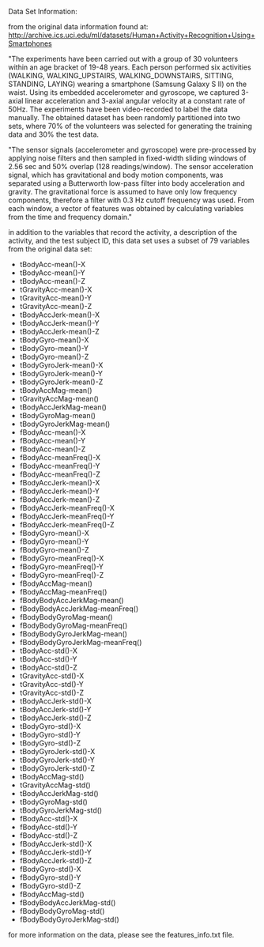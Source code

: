 
Data Set Information:

from the original data information found at:
http://archive.ics.uci.edu/ml/datasets/Human+Activity+Recognition+Using+Smartphones

"The experiments have been carried out with a group of 30 volunteers within an age bracket of 19-48 years. Each person performed six activities (WALKING, WALKING_UPSTAIRS, WALKING_DOWNSTAIRS, SITTING, STANDING, LAYING) wearing a smartphone (Samsung Galaxy S II) on the waist. Using its embedded accelerometer and gyroscope, we captured 3-axial linear acceleration and 3-axial angular velocity at a constant rate of 50Hz. The experiments have been video-recorded to label the data manually. The obtained dataset has been randomly partitioned into two sets, where 70% of the volunteers was selected for generating the training data and 30% the test data.

"The sensor signals (accelerometer and gyroscope) were pre-processed by applying noise filters and then sampled in fixed-width sliding windows of 2.56 sec and 50% overlap (128 readings/window). The sensor acceleration signal, which has gravitational and body motion components, was separated using a Butterworth low-pass filter into body acceleration and gravity. The gravitational force is assumed to have only low frequency components, therefore a filter with 0.3 Hz cutoff frequency was used. From each window, a vector of features was obtained by calculating variables from the time and frequency domain."

in addition to the variables that record the activity, a description of the activity, and the test subject ID, 
this data set uses a subset of 79 variables from the original data set:

* tBodyAcc-mean()-X
* tBodyAcc-mean()-Y
* tBodyAcc-mean()-Z
* tGravityAcc-mean()-X
* tGravityAcc-mean()-Y
* tGravityAcc-mean()-Z
* tBodyAccJerk-mean()-X
* tBodyAccJerk-mean()-Y
* tBodyAccJerk-mean()-Z
* tBodyGyro-mean()-X
* tBodyGyro-mean()-Y
* tBodyGyro-mean()-Z
* tBodyGyroJerk-mean()-X
* tBodyGyroJerk-mean()-Y
* tBodyGyroJerk-mean()-Z
* tBodyAccMag-mean()
* tGravityAccMag-mean()
* tBodyAccJerkMag-mean()
* tBodyGyroMag-mean()
* tBodyGyroJerkMag-mean()
* fBodyAcc-mean()-X
* fBodyAcc-mean()-Y
* fBodyAcc-mean()-Z
* fBodyAcc-meanFreq()-X
* fBodyAcc-meanFreq()-Y
* fBodyAcc-meanFreq()-Z
* fBodyAccJerk-mean()-X
* fBodyAccJerk-mean()-Y
* fBodyAccJerk-mean()-Z
* fBodyAccJerk-meanFreq()-X
* fBodyAccJerk-meanFreq()-Y
* fBodyAccJerk-meanFreq()-Z
* fBodyGyro-mean()-X
* fBodyGyro-mean()-Y
* fBodyGyro-mean()-Z
* fBodyGyro-meanFreq()-X
* fBodyGyro-meanFreq()-Y
* fBodyGyro-meanFreq()-Z
* fBodyAccMag-mean()
* fBodyAccMag-meanFreq()
* fBodyBodyAccJerkMag-mean()
* fBodyBodyAccJerkMag-meanFreq()
* fBodyBodyGyroMag-mean()
* fBodyBodyGyroMag-meanFreq()
* fBodyBodyGyroJerkMag-mean()
* fBodyBodyGyroJerkMag-meanFreq()
* tBodyAcc-std()-X
* tBodyAcc-std()-Y
* tBodyAcc-std()-Z
* tGravityAcc-std()-X
* tGravityAcc-std()-Y
* tGravityAcc-std()-Z
* tBodyAccJerk-std()-X
* tBodyAccJerk-std()-Y
* tBodyAccJerk-std()-Z
* tBodyGyro-std()-X
* tBodyGyro-std()-Y
* tBodyGyro-std()-Z
* tBodyGyroJerk-std()-X
* tBodyGyroJerk-std()-Y
* tBodyGyroJerk-std()-Z
* tBodyAccMag-std()
* tGravityAccMag-std()
* tBodyAccJerkMag-std()
* tBodyGyroMag-std()
* tBodyGyroJerkMag-std()
* fBodyAcc-std()-X
* fBodyAcc-std()-Y
* fBodyAcc-std()-Z
* fBodyAccJerk-std()-X
* fBodyAccJerk-std()-Y
* fBodyAccJerk-std()-Z
* fBodyGyro-std()-X
* fBodyGyro-std()-Y
* fBodyGyro-std()-Z
* fBodyAccMag-std()
* fBodyBodyAccJerkMag-std()
* fBodyBodyGyroMag-std()
* fBodyBodyGyroJerkMag-std()

for more information on the data, please see the features_info.txt file.
